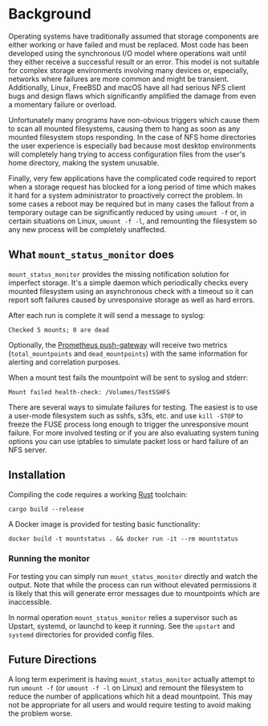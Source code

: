 # Background

Operating systems have traditionally assumed that storage components are either
working or have failed and must be replaced. Most code has been developed using
the synchronous I/O model where operations wait until they either receive a
successful result or an error. This model is not suitable for complex storage
environments involving many devices or, especially, networks where failures are
more common and might be transient. Additionally, Linux, FreeBSD and macOS have
all had serious NFS client bugs and design flaws which significantly amplified
the damage from even a momentary failure or overload.

Unfortunately many programs have non-obvious triggers which cause them to scan
all mounted filesystems, causing them to hang as soon as any mounted filesystem
stops responding. In the case of NFS home directories the user experience is
especially bad because most desktop environments will completely hang trying to
access configuration files from the user's home directory, making the system
unusable.

Finally, very few applications have the complicated code required to report when a
storage request has blocked for a long period of time which makes it hard for a
system administrator to proactively correct the problem. In some cases a reboot
may be required but in many cases the fallout from a temporary outage can be
significantly reduced by using `umount -f` or, in certain situations on Linux,
`umount -f -l`, and remounting the filesystem so any new process will be
completely unaffected.

## What `mount_status_monitor` does

`mount_status_monitor` provides the missing notification solution for imperfect
storage. It's a simple daemon which periodically checks every mounted filesystem
using an asynchronous check with a timeout so it can report soft failures caused
by unresponsive storage as well as hard errors.

After each run is complete it will send a message to syslog:

    Checked 5 mounts; 0 are dead

Optionally, the [Prometheus push-gateway](https://prometheus.io/docs/instrumenting/pushing/)
will receive two metrics (`total_mountpoints` and `dead_mountpoints`) with the
same information for alerting and correlation purposes.

When a mount test fails the mountpoint will be sent to syslog and stderr:

    Mount failed health-check: /Volumes/TestSSHFS

There are several ways to simulate failures for testing. The easiest is to use a
user-mode filesystem such as sshfs, s3fs, etc. and use `kill -STOP` to freeze
the FUSE process long enough to trigger the unresponsive mount failure. For more
involved testing or if you are also evaluating system tuning options you can use
iptables to simulate packet loss or hard failure of an NFS server.

## Installation

Compiling the code requires a working [Rust](https://www.rust-lang.org) toolchain:

    cargo build --release

A Docker image is provided for testing basic functionality:

    docker build -t mountstatus . && docker run -it --rm mountstatus

### Running the monitor

For testing you can simply run `mount_status_monitor` directly and watch the
output. Note that while the process can run without elevated permissions it is
likely that this will generate error messages due to mountpoints which are
inaccessible.

In normal operation `mount_status_monitor` relies a supervisor such as Upstart,
systemd, or launchd to keep it running. See the `upstart` and `systemd`
directories for provided config files.

## Future Directions

A long term experiment is having `mount_status_monitor` actually attempt to run
`umount -f` (or `umount -f -l` on Linux) and remount the filesystem to reduce
the number of applications which hit a dead mountpoint. This may not be appropriate for all users and would require testing to avoid making the problem worse.
